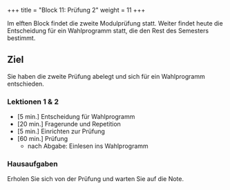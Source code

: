 +++
title = "Block 11: Prüfung 2"
weight = 11
+++

Im elften Block findet die zweite Modulprüfung statt. Weiter findet heute die
Entscheidung für ein Wahlprogramm statt, die den Rest des Semesters bestimmt.

## Ziel

Sie haben die zweite Prüfung abelegt und sich für ein Wahlprogramm entschieden.

### Lektionen 1 & 2

- [5 min.] Entscheidung für Wahlprogramm
- [20 min.] Fragerunde und Repetition
- [5 min.] Einrichten zur Prüfung
- [60 min.] Prüfung
    - nach Abgabe: Einlesen ins Wahlprogramm

### Hausaufgaben

Erholen Sie sich von der Prüfung und warten Sie auf die Note.
